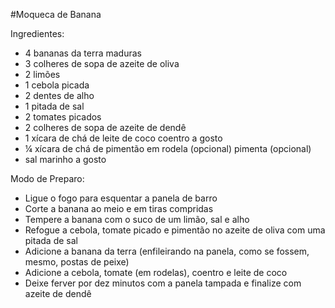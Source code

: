 #Moqueca de Banana

Ingredientes:
- 4 bananas da terra maduras
- 3 colheres de sopa de azeite de oliva
- 2 limões
- 1 cebola picada
- 2 dentes de alho
- 1 pitada de sal
- 2 tomates picados
- 2 colheres de sopa de azeite de dendê
- 1 xícara de chá de leite de coco
coentro a gosto
- ¼ xícara de chá de pimentão em rodela (opcional)
pimenta (opcional)
- sal marinho a gosto

Modo de Preparo:
- Ligue o fogo para esquentar a panela de barro
- Corte a banana ao meio e em tiras compridas
- Tempere a banana com o suco de um limão, sal e alho
- Refogue a cebola, tomate picado e pimentão no azeite de oliva com uma pitada de sal
- Adicione a banana da terra (enfileirando na panela, como se fossem, mesmo, postas de peixe)
- Adicione a cebola, tomate (em rodelas), coentro e leite de coco
- Deixe ferver por dez minutos com a panela tampada e finalize com azeite de dendê


